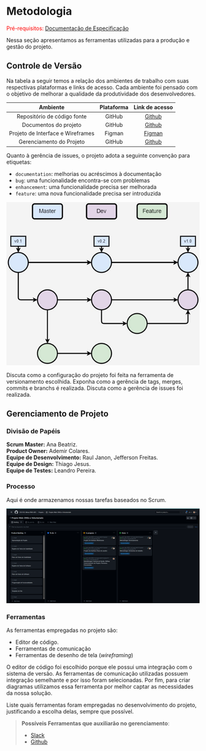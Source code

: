 
# Metodologia

<span style="color:red">Pré-requisitos: <a href="2-Especificação do Projeto.md"> Documentação de Especificação</a></span>

Nessa seção apresentamos as ferramentas utilizadas para a produção e gestão do projeto.

## Controle de Versão

Na tabela a seguir temos a relação dos ambientes de trabalho com suas respectivas plataformas e links de acesso. Cada ambiente foi pensado com o objetivo de melhorar a qualidade da produtividade dos desenvolvedores.

|**Ambiente**|**Plataforma**|**Link de acesso**|
|:---:|:---:|:---:|
|Repositório de código fonte|GitHub|[Github](https://github.com/ICEI-PUC-Minas-PMV-ADS/pmv-ads-2023-1-e1-proj-web-t2-grupo-4-ongs-e-voluntariado)|
|Documentos do projeto|GitHub|[Github](https://github.com/ICEI-PUC-Minas-PMV-ADS/pmv-ads-2023-1-e1-proj-web-t2-grupo-4-ongs-e-voluntariado/tree/main/docs)|
|Projeto de Interface e Wireframes |Figman |[Figman](https://www.figma.com/file/A3Dj8AcW4lB0oU7vLSJ7K0/Ongs-Wireframes?node-id=0-1&t=2Z6pRI3oNIYHJP6a-0)|
|Gerenciamento do Projeto |GitHub|[Github](https://github.com/orgs/ICEI-PUC-Minas-PMV-ADS/projects/400) |

Quanto à gerência de issues, o projeto adota a seguinte convenção para
etiquetas:

- `documentation`: melhorias ou acréscimos à documentação
- `bug`: uma funcionalidade encontra-se com problemas
- `enhancement`: uma funcionalidade precisa ser melhorada
- `feature`: uma nova funcionalidade precisa ser introduzida

![GitFlow](../docs/img/gitflow-ong-fundobranco.jpg)

Discuta como a configuração do projeto foi feita na ferramenta de versionamento escolhida. Exponha como a gerência de tags, merges, commits e branchs é realizada. Discuta como a gerência de issues foi realizada.

<!-- > **Links Úteis**:
> - [Tutorial GitHub](https://guides.github.com/activities/hello-world/)
> - [Git e Github](https://www.youtube.com/playlist?list=PLHz_AreHm4dm7ZULPAmadvNhH6vk9oNZA)
>  - [Comparando fluxos de trabalho](https://www.atlassian.com/br/git/tutorials/comparing-workflows)
> - [Understanding the GitHub flow](https://guides.github.com/introduction/flow/)
> - [The gitflow workflow - in less than 5 mins](https://www.youtube.com/watch?v=1SXpE08hvGs) -->

## Gerenciamento de Projeto

### Divisão de Papéis

**Scrum Master:** Ana Beatriz. <br>
**Product Owner:** Ademir Colares. <br>
**Equipe de Desenvolvimento:** Raul Janon, Jefferson Freitas. <br>
**Equipe de Design:** Thiago Jesus. <br>
**Equipe de Testes:** Leandro Pereira.

<!-- > **Links Úteis**:
> - [11 Passos Essenciais para Implantar Scrum no seu 
> Projeto](https://mindmaster.com.br/scrum-11-passos/)
> - [Scrum em 9 minutos](https://www.youtube.com/watch?v=XfvQWnRgxG0) -->

### Processo

Aqui é onde armazenamos nossas tarefas baseados no Scrum.

![Backlog](../docs/img/backlog-ong.png)
 
<!-- > **Links Úteis**:
> - [Project management, made simple](https://github.com/features/project-management/)
> - [Sobre quadros de projeto](https://docs.github.com/pt/github/managing-your-work-on-github/about-project-boards)
> - [Como criar Backlogs no Github](https://www.youtube.com/watch?v=RXEy6CFu9Hk)
> - [Tutorial Slack](https://slack.com/intl/en-br/) -->

### Ferramentas

As ferramentas empregadas no projeto são:

- Editor de código.
- Ferramentas de comunicação
- Ferramentas de desenho de tela (_wireframing_)

O editor de código foi escolhido porque ele possui uma integração com o
sistema de versão. As ferramentas de comunicação utilizadas possuem
integração semelhante e por isso foram selecionadas. Por fim, para criar
diagramas utilizamos essa ferramenta por melhor captar as
necessidades da nossa solução.

Liste quais ferramentas foram empregadas no desenvolvimento do projeto, justificando a escolha delas, sempre que possível.
 
> **Possíveis Ferramentas que auxiliarão no gerenciamento**: 
> - [Slack](https://slack.com/)
> - [Github](https://github.com/)
